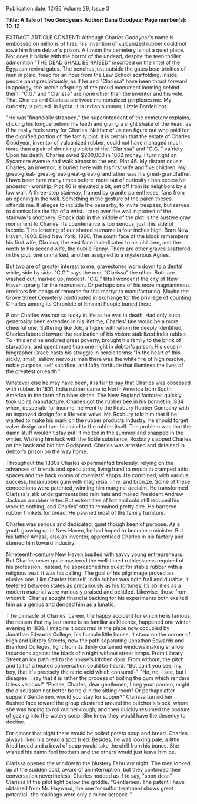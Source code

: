 Publication date: 12/96
Volume 29, Issue 3

**Title: A Tale of Two Goodyears**
**Author: Dana Goodyear**
**Page number(s): 10-12**

EXTRACT ARTICLE CONTENT:
Although Charles Goodyear's name is embossed on millions of tires, his 
invention of vulcanized rubber could not save him from debtor's prison. 
A
t noon the cemetery is not a quiet place. Nor does it 
bristle with the horror of the undead, despite the teen 
thriller admonition "THE DEAD SHALL BE RAISED" 
inscribed on the lintel of the Egyptian revival gates. The 
benches just outside the gates bear trinities of men in plaid, freed 
for an hour from the Law School scaffolding. Inside, people pant 
precipitously, as if he and "Clarissa" have been thrust forward in 
apology, the urchin offspring of the proud monument looming 
behind them. "C.G." and "Clarissa" are none other than the 
inventor and his wife. That Charles and Clarissa are twice 
memorialized perplexes me. My curiosity is piqued. 
in Lycra. It is Indian summer, Lizzie Borden hot. 


"He was"financially strapped," the superintendent of the 
cemetery explains, clicking his tongue behind his teeth 
and giving a slight shake of the head, as if he really 
feels sorry for Charles. Neither of us can figure 
out who paid for the dignified portion of 
the family plot. It is certain that the estate 
of Charles Goodyear, inventor of 
vulcanized rubber, could not have 
managed much more than a pair of 
shrinking violets of the "Clarissa" 
and "C.G. " va'riety. Upon his 
death, Charles owed $200,000 in 
1860 money. 
I turn right on Sycamore Avenue and walk 
almost to the end. Plot 46. My distant cousin 
Charles, an inventor, is buried here with his 
first wife and five children. My great-great-
great-great-great-great-grandfather was 
his great-grandfather. I have been here 
many times before, more out of 
curiosity t han excessive ancestor · 
worship. 
Plot 46 is elevated a bit, set off 
from its neighbors by a low wall. A 
three-step stairway, framed by 
granite parentheses, fans from an 
opening in the wall. Something in 
the gesture of the paren theses 
offends me. It alleges to include 
the passerby, to invite trespass, but 
serves to dismiss like the flip of a 
wrist. I step over the wall in protest 
of the stairway's snobbery. 
Smack dab in the middle of the 
plot is the austere gray monument to 
Charles. Its countenance is too serious, 
just this side of laconic. T he lettering of 
our shared surname is four inches high. 
Born New Haven, 1800. Died New York, 
1860. The south face of the block remembers his 
first wife, Clarissa; the east face is dedicated to his 
children, and the north to his second wife, the nubile 
Fanny. There are other graves scattered in the plot, one unmarked, 
another assigned to a mysterious Agnes. 

But two are of greater interest to me, gravestones worn down 
to a dental white, side by side. "C.G." says the one, "Clarissa" the 
other. Both are washed out, marked up, modest. "C.G." tilts 
I wonder if the city of New 
Haven sprang for the monument. 
Or perhaps one of his more 
magnanimous creditors felt pangs 
of remorse for this martyr to 
manufacturing. Maybe the Grove 
Street Cemetery contributed in 
exchange for the privilege of 
counting C harles among its 
Chronicle of Eminmt People buried 
there. 

P
oor Charles was not so lucky in life 
as he was in death. Had only such 
generosity been extended in his 
lifetime, Charles' tale would be a more cheerful 
one. Suffering like Job, a figure with whom he 
deeply identified, Charles labored toward the realization of 
his vision: stabilized India rubber. To · this end he endured great 
poverty, brought his family to the brink of starvation, and spent 
more than one night in debtor's prison. His cousin-biographer 
Grace casts his struggle in heroic terms: "In the heart of this sickly, 
small, sallow, nervous man there was the white fire of high resolve, 
noble purpose, self sacrifice, and lofty 
fortitude that illumines the lives of the greatest 
on earth." 

Whatever else he may have been, it is fair to say 
that Charles was obsessed with rubber. In 1831, 
India rubber came to North America from South America in the 
form of rubber shoes. The New England factories quickly took up 
its manufacture. Charles got the rubber bee in his bonnet in 1834 
when, desperate for income, he went to the Roxbury Rubber 
Company with an improved design for a life vest valve. Mr. 
Roxbury told him that if he wanted to make his mark on the 
rubber products industry, he should forget valve design and turn 
his mind to the rubber itself. The problem was that the damn stuff 
wouldn't stay put: it melted in the summer and snapped in the 
winter. Wishing him luck with the fickle substance, Roxbury 
slapped Charles on the back and bid him Godspeed. Charles was 
arrested and detained in debtor's prison on the way home. 

Throughout the 1830s Charles experimented tirelessly, relying 
on the advances of friends and speculators, living hand to mouth 
in cramped attic spaces and the back rooms of chemists' shops. He 
combined, with various success, India rubber gum with magnesia, 
lime, and bron.ze. Some of these concoctions were patented, 
winning him marginal acclaim. He transformed Clarissa's silk 
undergarments into rain hats and mailed President Andrew 
Jackson a rubber letter. But extremities of hot and cold still 
reduced his work to nothing, and Charles' straits remained pretty 
dire. He bartered rubber trinkets for bread. He pawned most of the 
family furniture. 

Charles was serious and dedicated, quiet though keen of 
purpose. As a youth growing up in New Haven, he had hoped to 
become a minister. But his father Amasa, also an inventor, 
apprenticed Charles in his factory and steered him toward 
industry. 

Nineteenth-century New Haven bustled with savvy young 
entrepreneurs. But Charles never quite mastered the well-timed 
ruthlessness required of his profession. Instead, he approached his 
quest for stable rubber with a religious zeal. It was his calling. 
The goal of his pilgrimage proved an elusive one. Like Charles 
himself, India rubber was both frail and durable; it teetered 
between states as precariously as his fortunes. Its abilities as a 
modern material were variously praised and belittled. Likewise, 
those from whom b' 
Charles sought financial 
backing for his experiments both 
exalted him as a genius and derided 
him as a lunatic. 

T
he pinnacle of Charles' career, the happy accident for which 
he is famous, the reason that my last name is as familiar as 
Kleenex, happened one winter evening in 1839. I imagine 
it occurred in the place now occupied by Jonathan Edwards 
College, his humble little house. It stood on the corner of High 
and Library Streets, now the path separating Jonathan Edwards 
and Branford Colleges, light from its thinly curtained windows 
making shallow incursions against the black of a night without 
street lamps. From Library Street an icy path led to the house's 
kitchen door. From without, the pitch and fall of a heated 
conversation could be heard. 
"But can't you see, my boy, that it's precisely the nitric acid 
which consumtf-" 
"No, no, I see, but I disagree. I say that it is rather the process 
of boiling the gum which renders it less viscous!" 
"Please, Charles, dear gentlemen, I beg your pardon, might the 
discussion not better be held in the sitting room? Or perhaps after 
supper? Gentlemen, would you stay for supper?" Clarissa turned 
her flushed face toward the group clustered around the butcher's 
block, where she was hoping to roll out her dough, and then 
quickly resumed the posture of gazing into the watery soup. She 
knew they would have the decency to decline. 

For dinner that night there would be boiled potato soup and 
bread. Charles always liked his bread a spot fried. Besides, he was 
looking pale; a little fried bread and a bowl of soup would take the 
chill from his bones. She wished his damn fool brothers and the 
others would just leave him be. 

Clarissa opened the window to the blustery February night. 
The men looked up at the sudden cold, aware of an interruption, 
but they continued their conversation nevertheless. Charles 
nodded as if to say, "soon dear." Clarissa lit the pilot light below 
the griddle. 
"Gentlemen. The patent I have obtained from Mr. Hayward, 
the one for sulfur treatment shows great potential- the mailbags 
were only a minor setback-"